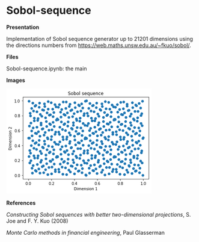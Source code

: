 # Sobol-sequence

**Presentation**

Implementation of Sobol sequence generator up to 21201 dimensions using the directions numbers from https://web.maths.unsw.edu.au/~fkuo/sobol/.

**Files**

Sobol-sequence.ipynb: the main 

**Images**

![This is an image](https://github.com/aalp75/Sobol-sequence/blob/main/dim1-dim2.png)


**References**

*Constructing Sobol sequences with better two-dimensional projections*, S. Joe and F. Y. Kuo (2008)

*Monte Carlo methods in financial engineering*, Paul Glasserman
